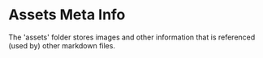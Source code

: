 # Assets Meta Info  

The 'assets' folder stores images and other information that is referenced (used by) other markdown files.
